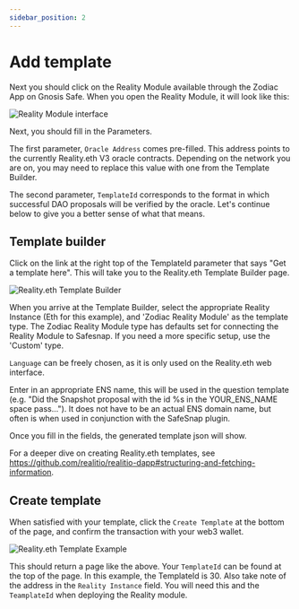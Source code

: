 ```yaml
---
sidebar_position: 2
---
```


# Add template

Next you should click on the Reality Module available through the Zodiac App on Gnosis Safe. When you open the Reality Module, it will look like this:

![Reality Module interface](/img/tutorial/reality_1.jpg)

Next, you should fill in the Parameters.

The first parameter, `Oracle Address` comes pre-filled. This address points to the currently Reality.eth V3 oracle contracts. Depending on the network you are on, you may need to replace this value with one from the Template Builder.

The second parameter, `TemplateId` corresponds to the format in which successful DAO proposals will be verified by the oracle. Let's continue below to give you a better sense of what that means.

## Template builder

Click on the link at the right top of the TemplateId parameter that says "Get a template here". This will take you to the Reality.eth Template Builder page.

![Reality.eth Template Builder](/img/tutorial/reality_4.jpg)

When you arrive at the Template Builder, select the appropriate Reality Instance (Eth for this example), and 'Zodiac Reality Module' as the template type. The Zodiac Reality Module type has defaults set for connecting the Reality Module to Safesnap. If you need a more specific setup, use the 'Custom' type.

`Language` can be freely chosen, as it is only used on the Reality.eth web interface.

Enter in an appropriate ENS name, this will be used in the question template (e.g. "Did the Snapshot proposal with the id %s in the YOUR_ENS_NAME space pass..."). It does not have to be an actual ENS domain name, but often is when used in conjunction with the SafeSnap plugin.

Once you fill in the fields, the generated template json will show.

For a deeper dive on creating Reality.eth templates, see https://github.com/realitio/realitio-dapp#structuring-and-fetching-information.

## Create template

When satisfied with your template, click the `Create Template` at the bottom of the page, and confirm the transaction with your web3 wallet.

![Reality.eth Template Example](/img/tutorial/reality_5.jpg)

This should return a page like the above. Your `TemplateId` can be found at the top of the page. In this example, the TemplateId is 30. Also take note of the address in the `Reality Instance` field. You will need this and the `TeamplateId` when deploying the Reality module.
